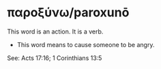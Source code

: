 # παροξύνω/paroxunō
This word is an action. It is a verb.
* This word means to cause someone to be angry. 

See: Acts 17:16; 1 Corinthians 13:5 
